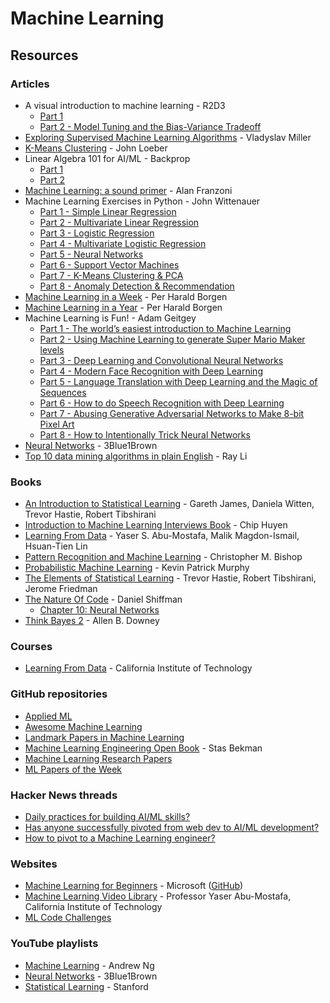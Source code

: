 # Machine Learning

## Resources

### Articles

* A visual introduction to machine learning - R2D3
  * [Part 1](http://www.r2d3.us/visual-intro-to-machine-learning-part-1/)
  * [Part 2 - Model Tuning and the Bias-Variance Tradeoff](http://www.r2d3.us/visual-intro-to-machine-learning-part-2/)
* [Exploring Supervised Machine Learning Algorithms](https://www.toptal.com/machine-learning/supervised-machine-learning-algorithms) - Vladyslav Miller
* [K-Means Clustering](https://johnloeber.com/docs/kmeans.html) - John Loeber
* Linear Algebra 101 for AI/ML - Backprop
  * [Part 1](https://www.trybackprop.com/blog/linalg101/part_1_vectors_matrices_operations)
  * [Part 2](https://www.trybackprop.com/blog/linalg101/part_2_dot_product)
* [Machine Learning: a sound primer](https://www.franzoni.eu/machine-learning-a-sound-primer/) - Alan Franzoni
* Machine Learning Exercises in Python - John Wittenauer
  * [Part 1 - Simple Linear Regression](https://www.johnwittenauer.net/machine-learning-exercises-in-python-part-1/)
  * [Part 2 - Multivariate Linear Regression](https://www.johnwittenauer.net/machine-learning-exercises-in-python-part-2/)
  * [Part 3 - Logistic Regression](https://www.johnwittenauer.net/machine-learning-exercises-in-python-part-3/)
  * [Part 4 - Multivariate Logistic Regression](https://www.johnwittenauer.net/machine-learning-exercises-in-python-part-4/)
  * [Part 5 - Neural Networks](https://www.johnwittenauer.net/machine-learning-exercises-in-python-part-5/)
  * [Part 6 - Support Vector Machines](https://www.johnwittenauer.net/machine-learning-exercises-in-python-part-6/)
  * [Part 7 - K-Means Clustering & PCA](https://www.johnwittenauer.net/machine-learning-exercises-in-python-part-7/)
  * [Part 8 - Anomaly Detection & Recommendation](https://www.johnwittenauer.net/machine-learning-exercises-in-python-part-8/)
* [Machine Learning in a Week](https://medium.com/learning-new-stuff/machine-learning-in-a-week-a0da25d59850) - Per Harald Borgen
* [Machine Learning in a Year](https://medium.com/learning-new-stuff/machine-learning-in-a-year-cdb0b0ebd29c) - Per Harald Borgen
* Machine Learning is Fun! - Adam Geitgey
  * [Part 1 - The world’s easiest introduction to Machine Learning](https://medium.com/@ageitgey/machine-learning-is-fun-80ea3ec3c471)
  * [Part 2 - Using Machine Learning to generate Super Mario Maker levels](https://medium.com/@ageitgey/machine-learning-is-fun-part-2-a26a10b68df3)
  * [Part 3 - Deep Learning and Convolutional Neural Networks](https://medium.com/@ageitgey/machine-learning-is-fun-part-3-deep-learning-and-convolutional-neural-networks-f40359318721)
  * [Part 4 - Modern Face Recognition with Deep Learning](https://medium.com/@ageitgey/machine-learning-is-fun-part-4-modern-face-recognition-with-deep-learning-c3cffc121d78)
  * [Part 5 - Language Translation with Deep Learning and the Magic of Sequences](https://medium.com/@ageitgey/machine-learning-is-fun-part-5-language-translation-with-deep-learning-and-the-magic-of-sequences-2ace0acca0aa)
  * [Part 6 - How to do Speech Recognition with Deep Learning](https://medium.com/@ageitgey/machine-learning-is-fun-part-6-how-to-do-speech-recognition-with-deep-learning-28293c162f7a)
  * [Part 7 - Abusing Generative Adversarial Networks to Make 8-bit Pixel Art](https://medium.com/@ageitgey/abusing-generative-adversarial-networks-to-make-8-bit-pixel-art-e45d9b96cee7)
  * [Part 8 - How to Intentionally Trick Neural Networks](https://medium.com/@ageitgey/machine-learning-is-fun-part-8-how-to-intentionally-trick-neural-networks-b55da32b7196)
* [Neural Networks](https://www.3blue1brown.com/topics/neural-networks) - 3Blue1Brown
* [Top 10 data mining algorithms in plain English](https://hackerbits.com/data/top-10-data-mining-algorithms-in-plain-english/) - Ray Li

### Books

* [An Introduction to Statistical Learning](https://www.statlearning.com/) - Gareth James, Daniela Witten, Trevor Hastie, Robert Tibshirani
* [Introduction to Machine Learning Interviews Book](https://huyenchip.com/ml-interviews-book/) - Chip Huyen
* [Learning From Data](https://amlbook.com/) - Yaser S. Abu-Mostafa, Malik Magdon-Ismail, Hsuan-Tien Lin
* [Pattern Recognition and Machine Learning](http://users.isr.ist.utl.pt/~wurmd/Livros/school/Bishop%20-%20Pattern%20Recognition%20And%20Machine%20Learning%20-%20Springer%20%202006.pdf) - Christopher M. Bishop
* [Probabilistic Machine Learning](https://probml.github.io/pml-book/) - Kevin Patrick Murphy
* [The Elements of Statistical Learning](https://www.sas.upenn.edu/~fdiebold/NoHesitations/BookAdvanced.pdf) - Trevor Hastie, Robert Tibshirani, Jerome Friedman
* [The Nature Of Code](https://natureofcode.com/book/) - Daniel Shiffman
  * [Chapter 10: Neural Networks](https://natureofcode.com/book/chapter-10-neural-networks/)
* [Think Bayes 2](http://allendowney.github.io/ThinkBayes2/index.html) - Allen B. Downey

### Courses

* [Learning From Data](https://work.caltech.edu/telecourse) - California Institute of Technology

### GitHub repositories

* [Applied ML](https://github.com/eugeneyan/applied-ml)
* [Awesome Machine Learning](https://github.com/josephmisiti/awesome-machine-learning)
* [Landmark Papers in Machine Learning](https://github.com/daturkel/learning-papers)
* [Machine Learning Engineering Open Book](https://github.com/stas00/ml-engineering) - Stas Bekman
* [Machine Learning Research Papers](https://github.com/anubhavshrimal/Machine-Learning-Research-Papers)
* [ML Papers of the Week](https://github.com/dair-ai/ML-Papers-of-the-Week)

### Hacker News threads

* [Daily practices for building AI/ML skills?](https://news.ycombinator.com/item?id=38638373)
* [Has anyone successfully pivoted from web dev to AI/ML development?](https://news.ycombinator.com/item?id=40866311)
* [How to pivot to a Machine Learning engineer?](https://news.ycombinator.com/item?id=40797858)

### Websites

* [Machine Learning for Beginners](https://microsoft.github.io/ML-For-Beginners/#/) - Microsoft ([GitHub](https://github.com/microsoft/ML-For-Beginners))
* [Machine Learning Video Library](https://work.caltech.edu/library/index.html) - Professor Yaser Abu-Mostafa, California Institute of Technology
* [ML Code Challenges](https://www.deep-ml.com/)

### YouTube playlists

* [Machine Learning](https://www.youtube.com/playlist?list=PLLssT5z_DsK-h9vYZkQkYNWcItqhlRJLN) - Andrew Ng
* [Neural Networks](https://www.youtube.com/playlist?list=PLZHQObOWTQDNU6R1_67000Dx_ZCJB-3pi) - 3Blue1Brown
* [Statistical Learning](https://www.youtube.com/playlist?list=PLoROMvodv4rOzrYsAxzQyHb8n_RWNuS1e) - Stanford
